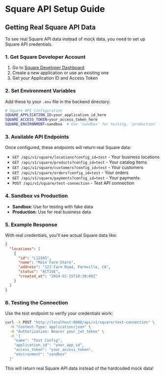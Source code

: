 # Square API Setup Guide

## Getting Real Square API Data

To see real Square API data instead of mock data, you need to set up Square API credentials.

### 1. Get Square Developer Account

1. Go to [Square Developer Dashboard](https://developer.squareup.com/apps)
2. Create a new application or use an existing one
3. Get your Application ID and Access Token

### 2. Set Environment Variables

Add these to your `.env` file in the backend directory:

```bash
# Square API Configuration
SQUARE_APPLICATION_ID=your_application_id_here
SQUARE_ACCESS_TOKEN=your_access_token_here
SQUARE_ENVIRONMENT=sandbox  # Use 'sandbox' for testing, 'production' for live data
```

### 3. Available API Endpoints

Once configured, these endpoints will return real Square data:

- `GET /api/v1/square/locations?config_id=test` - Your business locations
- `GET /api/v1/square/products?config_id=test` - Your catalog items
- `GET /api/v1/square/customers?config_id=test` - Your customers
- `GET /api/v1/square/orders?config_id=test` - Your orders
- `GET /api/v1/square/payments?config_id=test` - Your payments
- `POST /api/v1/square/test-connection` - Test API connection

### 4. Sandbox vs Production

- **Sandbox**: Use for testing with fake data
- **Production**: Use for real business data

### 5. Example Response

With real credentials, you'll see actual Square data like:

```json
{
  "locations": [
    {
      "id": "L12345",
      "name": "Main Farm Store",
      "address": "123 Farm Road, Farmville, CA",
      "status": "ACTIVE",
      "created_at": "2024-01-15T10:30:00Z"
    }
  ]
}
```

### 6. Testing the Connection

Use the test endpoint to verify your credentials work:

```bash
curl -X POST "http://localhost:8000/api/v1/square/test-connection" \
  -H "Content-Type: application/json" \
  -H "Authorization: Bearer your_jwt_token" \
  -d '{
    "name": "Test Config",
    "application_id": "your_app_id",
    "access_token": "your_access_token",
    "environment": "sandbox"
  }'
```

This will return real Square API data instead of the hardcoded mock data! 